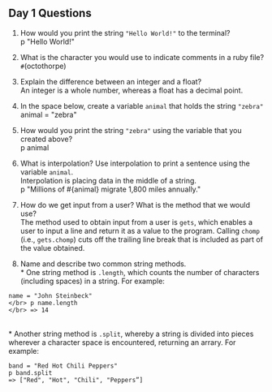 ## Day 1 Questions

1. How would you print the string `"Hello World!"` to the terminal?
</br> p "Hello World!"

1. What is the character you would use to indicate comments in a ruby file?
</br> `#`(octothorpe)

1. Explain the difference between an integer and a float?
</br> An integer is a whole number, whereas a float has a decimal point.

1. In the space below, create a variable `animal` that holds the string `"zebra"`
</br> animal = "zebra"

1. How would you print the string `"zebra"` using the variable that you created above?
</br> p animal

1. What is interpolation? Use interpolation to print a sentence using the variable `animal`.
</br> Interpolation is placing data in the middle of a string. 
</br> p "Millions of #{animal} migrate 1,800 miles annually."

1. How do we get input from a user? What is the method that we would use?
</br> The method used to obtain input from a user is `gets`, which enables a user to input a line and return it as a value to the program. Calling `chomp` (i.e., `gets.chomp`) cuts off the trailing line break that is included as part of the value obtained.

1. Name and describe two common string methods.
</br> * One string method is `.length`, which counts the number of characters (including spaces) in a string. For example:
```
name = "John Steinbeck"
</br> p name.length
</br> => 14
```

</br> * Another string method is `.split`, whereby a string is divided into pieces wherever a character space is encountered, returning an arrary. For example:
```
band = "Red Hot Chili Peppers"
p band.split
=> ["Red", "Hot", "Chili", "Peppers”]
```
